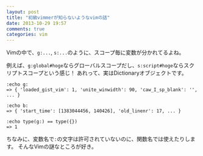 ```yaml
---
layout: post
title: "初級vimmerが知らないようなvimの話"
date: 2013-10-29 19:57
comments: true
categories: vim
---
```


Vimの中で、`g:...`, `s:...`のように、スコープ毎に変数が分かれてるよね。

例えば、`g:global#hoge`ならグローバルスコープだし、`s:script#hoge`ならスクリプトスコープという感じ！
あれって、実はDictionaryオブジェクトです。

```vim
:echo g:
=> { 'loaded_gist_vim': 1, 'unite_winwidth': 90, 'caw_I_sp_blank': '', ... }

:echo b:
=> { 'start_time': [1383044456, 140426], 'old_linenr': 17, ... }

:echo type(g:) == type({})
=> 1
```

ちなみに、変数名で`:`の文字は許可されていないのに、関数名では使えたりします。
そんなVimの謎なところが好き。
